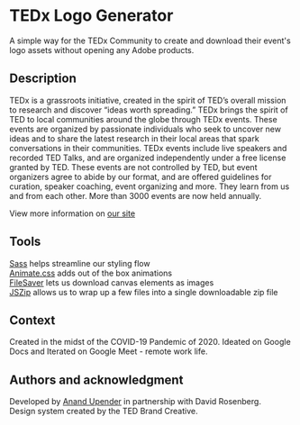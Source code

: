 # TEDx Logo Generator
A simple way for the TEDx Community to create and download their event's logo assets without opening any Adobe products.

## Description   
TEDx is a grassroots initiative, created in the spirit of TED’s overall mission to research and discover “ideas worth spreading.” TEDx brings the spirit of TED to local communities around the globe through TEDx events. These events are organized by passionate individuals who seek to uncover new ideas and to share the latest research in their local areas that spark conversations in their communities. TEDx events include live speakers and recorded TED Talks, and are organized independently under a free license granted by TED. These events are not controlled by TED, but event organizers agree to abide by our format, and are offered guidelines for curation, speaker coaching, event organizing and more. They learn from us and from each other. More than 3000 events are now held annually.

View more information on [our site](https://www.ted.com/about/programs-initiatives/tedx-program)

## Tools   
[Sass](https://sass-lang.com/) helps streamline our styling flow  
[Animate.css](https://animate.style/) adds out of the box animations  
[FileSaver](https://github.com/eligrey/FileSaver.js/) lets us download canvas elements as images  
[JSZip](https://stuk.github.io/jszip/) allows us to wrap up a few files into a single downloadable zip file   

## Context   
Created in the midst of the COVID-19 Pandemic of 2020. Ideated on Google Docs and Iterated on Google Meet - remote work life.
     
## Authors and acknowledgment
Developed by [Anand Upender](https://www.anandupender.com/) in partnership with David Rosenberg.  
Design system created by the TED Brand Creative.
